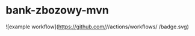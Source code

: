 # bank-zbozowy-mvn

![example workflow](https://github.com/<user>/<repo>/actions/workflows/<file>
/badge.svg)
